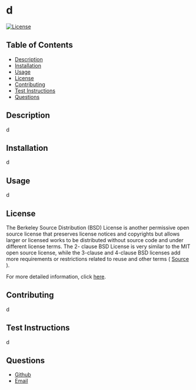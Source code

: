 # d

[![License](https://img.shields.io/badge/License-BSD-blue.svg)](https://opensource.org/licenses/BSD-3-Clause)

## Table of Contents

- [Description](#description)
- [Installation](#installation)
- [Usage](#usage)
- [License](#license)
- [Contributing](#contributing)
- [Test Instructions](#test-instructions)
- [Questions](#questions)

## Description

d

## Installation

d

## Usage

d

## License

The Berkeley Source Distribution (BSD)  License is another permissive open source license that preserves license notices and copyrights but allows larger or licensed works to be distributed without source code and under different license terms. The 2- clause BSD License is very similar to the MIT open source license, while the 3-clause and 4-clause BSD licenses add more requirements or restrictions related to reuse and other terms ( [Source](https://snyk.io/learn/open-source-licenses/) ).

For more detailed information, click [here](https://opensource.org/licenses/BSD-3-Clause).

## Contributing

d

## Test Instructions

d

## Questions

- [Github](https://github.com/d)
- [Email](mailto:d)
